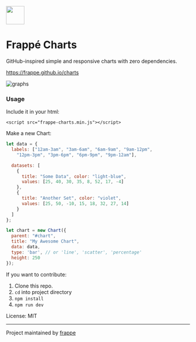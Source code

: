 
<img src="https://github.com/frappe/design/blob/master/logos/frappe-charts-symbol.svg" width="50px" height="auto">

# Frappé Charts
GitHub-inspired simple and responsive charts with zero dependencies.

https://frappe.github.io/charts

![graphs](https://user-images.githubusercontent.com/5196925/32153733-4a747898-bd52-11e7-9248-15ba307d3142.gif)

### Usage
Include it in your html:
```
<script src="frappe-charts.min.js"></script>
```

Make a new Chart:
```js
let data = {
  labels: ["12am-3am", "3am-6am", "6am-9am", "9am-12pm",
    "12pm-3pm", "3pm-6pm", "6pm-9pm", "9pm-12am"],

  datasets: [
    {
      title: "Some Data", color: "light-blue",
      values: [25, 40, 30, 35, 8, 52, 17, -4]
    },
    {
      title: "Another Set", color: "violet",
      values: [25, 50, -10, 15, 18, 32, 27, 14]
    }
  ]
};

let chart = new Chart({
  parent: "#chart",
  title: "My Awesome Chart",
  data: data,
  type: 'bar', // or 'line', 'scatter', 'percentage'
  height: 250
});
```

If you want to contribute:

1. Clone this repo.
2. `cd` into project directory
3. `npm install`
4. `npm run dev`

License: MIT

------------------
Project maintained by [frappe](https://github.com/frappe)
